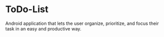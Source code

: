 # ToDo-List
Android application that lets the user organize, prioritize, and focus their task in an easy and productive way.
